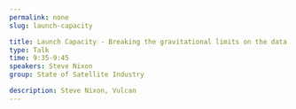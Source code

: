 ```yaml
---
permalink: none
slug: launch-capacity

title: Launch Capacity - Breaking the gravitational limits on the data revolution
type: Talk
time: 9:35-9:45
speakers: Steve Nixon
group: State of Satellite Industry

description: Steve Nixon, Vulcan
---
```

